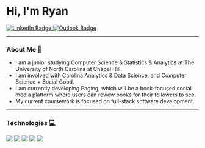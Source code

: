 # Hi, I'm Ryan

<div id="badges"> 
<a href="https://www.linkedin.com/in/ryan-bowers-1007aa29a/">
  <img src="https://img.shields.io/badge/LinkedIn-blue?style=for-the-badge&logo=linkedin&logoColor=white" alt="LinkedIn Badge"/>
</a>
<a href="mailto:ryanb215@ad.unc.edu">
  <img src='https://img.shields.io/badge/Microsoft_Outlook-0078D4?style=for-the-badge&logo=microsoft-outlook&logoColor=white' alt="Outlook Badge" />
</a>
</div>

---

### About Me :rhinoceros:

- I am a junior studying Computer Science & Statistics & Analytics at The University of North Carolina at Chapel Hill.
- I am involved with Carolina Analytics & Data Science, and Computer Science + Social Good.
- I am currently developing Paging, which will be a book-focused social media platform where users can review books for their followers to see.
- My current coursework is focused on full-stack software development.

---

### Technologies :computer:

<div id="badges"> 
<img src='https://img.shields.io/badge/Java-ED8B00?style=for-the-badge&logo=openjdk&logoColor=white' />
<img src='https://img.shields.io/badge/python-3670A0?style=for-the-badge&logo=python&logoColor=ffdd54' />
<img src='https://shields.io/badge/JavaScript-F7DF1E?logo=JavaScript&logoColor=000&style=flat-square' />
<img src='https://shields.io/badge/TypeScript-3178C6?logo=TypeScript&logoColor=FFF&style=flat-square' />
<img src='https://img.shields.io/badge/next.js-000000?style=for-the-badge&logo=nextdotjs&logoColor=white' />
<img src='' />
<img src='' />
<img src='' />

</div>

<!--
**ryanbowers215/ryanbowers215** is a ✨ _special_ ✨ repository because its `README.md` (this file) appears on your GitHub profile.

Here are some ideas to get you started:

- 🔭 I’m currently working on ...
- 🌱 I’m currently learning ...
- 👯 I’m looking to collaborate on ...
- 🤔 I’m looking for help with ...
- 💬 Ask me about ...
- 📫 How to reach me: ...
- 😄 Pronouns: ...
- ⚡ Fun fact: ...
-->
